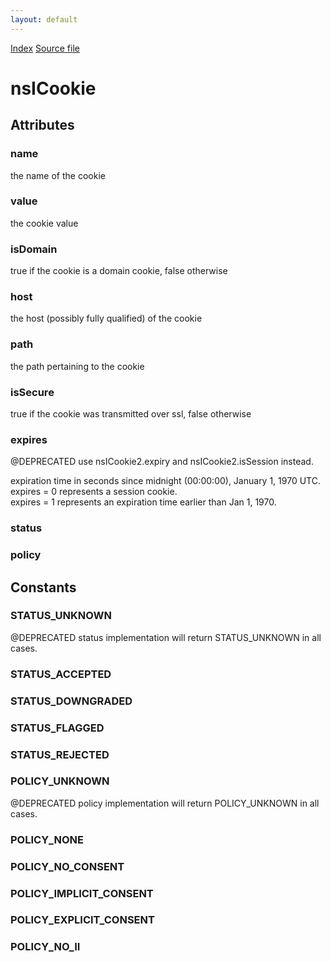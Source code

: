 ```yaml
---
layout: default
---
```

<div id='links'><a href="../index.html">Index</a>
<a href="http://dxr.mozilla.org/mozilla-central/source/netwerk/cookie/nsICookie.idl">Source file</a>
</div>

# nsICookie #

## Attributes ##

### name ###
  
the name of the cookie  
  

### value ###
  
the cookie value  
  

### isDomain ###
  
true if the cookie is a domain cookie, false otherwise  
  

### host ###
  
the host (possibly fully qualified) of the cookie  
  

### path ###
  
the path pertaining to the cookie  
  

### isSecure ###
  
true if the cookie was transmitted over ssl, false otherwise  
  

### expires ###
  
@DEPRECATED use nsICookie2.expiry and nsICookie2.isSession instead.  
  
expiration time in seconds since midnight (00:00:00), January 1, 1970 UTC.  
expires = 0 represents a session cookie.  
expires = 1 represents an expiration time earlier than Jan 1, 1970.  
  

### status ###

### policy ###

## Constants ##

### STATUS_UNKNOWN ###
  
@DEPRECATED status implementation will return STATUS_UNKNOWN in all cases.  
  

### STATUS_ACCEPTED ###

### STATUS_DOWNGRADED ###

### STATUS_FLAGGED ###

### STATUS_REJECTED ###

### POLICY_UNKNOWN ###
  
@DEPRECATED policy implementation will return POLICY_UNKNOWN in all cases.  
  

### POLICY_NONE ###

### POLICY_NO_CONSENT ###

### POLICY_IMPLICIT_CONSENT ###

### POLICY_EXPLICIT_CONSENT ###

### POLICY_NO_II ###
